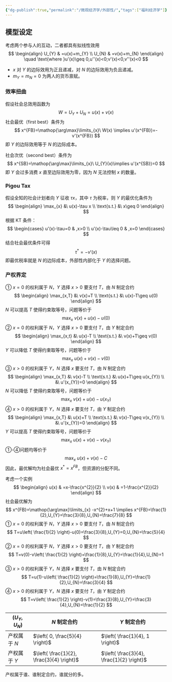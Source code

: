 ```yaml
---
{"dg-publish":true,"permalink":"/微观经济学/外部性/","tags":["福利经济学"]}
---
```



## 模型设定

考虑两个参与人的互动，二者都具有拟线性效用
$$
\begin{align}
U_{Y} & =u(x)+m_{Y} \\
U_{N} & =v(x)+m_{N}
\end{align}
\quad \text{where }u'(x)\geq 0,u''(x)<0;v'(x)<0,v''(x)<0
$$
- $x$ 对 $Y$ 的边际效用为正且递减，对 $N$ 的边际效用为负且递减。
- $m_{Y}=m_{N}=0$ 为两人的货币禀赋。

### 效率扭曲

假设社会总效用函数为
$$
W=U_{Y}+U_{N}=u(x)+v(x)
$$
社会最优（first best）条件为
$$
x^{FB}=\mathop{\arg\max}\limits_{x}\ W(x) \implies u'(x^{FB})=-v'(x^{FB})
$$
即 $Y$ 的边际效用等于 $N$ 的边际成本。

社会次优（second best）条件为
$$
x^{SB}=\mathop{\arg\max}\limits_{x}\ U_{Y}(x)\implies u'(x^{SB})=0
$$
即 $Y$ 会过多消费 $x$ 直至边际效用为零，因为 $N$ 无法控制 $x$ 的数量。

### Pigou Tax

假设全知的社会计划者向 $Y$ 征收 $\tau x$，其中 $\tau$ 为税率，则 $Y$ 的最优化条件为
$$
\begin{align}
\max_{x} &\ u(x)-\tau x \\
\text{s.t.} &\ x\geq 0
\end{align}
$$
根据 KT 条件：
$$
\begin{cases}
u'(x)-\tau=0 & ,x>0 \\
u'(x)-\tau\leq 0 & ,x=0
\end{cases}
$$
结合社会最优条件可得
$$
\tau^*=-v'(x)
$$
即最优税率就是 $N$ 的边际成本，外部性内部化于 $Y$ 的选择问题。

### 产权界定

① $x=0$ 的权利属于 $N$，$Y$ 选择 $x>0$ 要支付 $T$，由 $N$ 制定合约
$$
\begin{align}
\max_{x,T} &\ v(x)+T \\
\text{s.t.} &\ u(x)-T\geq u(0)
\end{align}
$$
$N$ 可以提高 $T$ 使得约束取等号，问题等价于
$$
\max_{x}\ v(x)+u(x)-u(0)
$$
② $x=0$ 的权利属于 $N$，$Y$ 选择 $x>0$ 要支付 $T$，由 $Y$ 制定合约
$$
\begin{align}
\max_{x,t} &\ u(x)-T \\
\text{s.t.} &\ v(x)+T\geq v(0)
\end{align}
$$
$Y$ 可以降低 $T$ 使得约束取等号，问题等价于
$$
\max_{x}\ u(x)+v(x)-v(0)
$$
③ $x>0$ 的权利属于 $Y$，$N$ 选择 $x$ 要支付 $T$，由 $N$ 制定合约
$$
\begin{align}
\max_{x,T} &\ v(x)-T \\
\text{s.t.} &\ u(x)+T\geq u(x_{Y}) \\
&\ u'(x_{Y})=0
\end{align}
$$
$N$ 可以降低 $T$ 使得约束取等号，问题等价于
$$
\max_{x}\ v(x)+u(x)-u(x_{Y}) 
$$
④ $x>0$ 的权利属于 $Y$，$N$ 选择 $x$ 要支付 $T$，由 $Y$ 制定合约
$$
\begin{align}
\max_{x,T} &\ u(x)+T \\
\text{s.t.} &\ v(x)-T\geq v(x_{Y}) \\
&\ u'(x_{Y})=0
\end{align}
$$
$Y$ 可以提高 $T$ 使得约束取等号，问题等价于
$$
\max_{x}\ u(x)+v(x)-v(x_{Y})
$$
①-④问题均等价于
$$
\max_{x}\ u(x)+v(x)-C
$$
因此，最优解均为社会最优 $x^*=x^{FB}$，但资源的分配不同。

考虑一个实例
$$
\begin{align}
u(x) & =x-\frac{x^{2}}{2} \\
v(x) & =1-\frac{x^{2}}{2}
\end{align}
$$
社会最优解为
$$
x^{FB}=\mathop{\arg\max}\limits_{x} -x^{2}+x+1 \implies x^{FB}=\frac{1}{2},U_{Y}=\frac{3}{8},U_{N}=\frac{7}{8}
$$
① $x=0$ 的权利属于 $N$，$Y$ 选择 $x>0$ 要支付 $T$，由 $N$ 制定合约
$$
T=u\left( \frac{1}{2} \right)-u(0)=\frac{3}{8},U_{Y}=0,U_{N}=\frac{5}{4}
$$
② $x=0$ 的权利属于 $N$，$Y$ 选择 $x>0$ 要支付 $T$，由 $Y$ 制定合约
$$
T=v(0)-v\left( \frac{1}{2} \right)=\frac{1}{8},U_{Y}=\frac{1}{4},U_{N}=1
$$
③ $x>0$ 的权利属于 $Y$，$N$ 选择 $x$ 要支付 $T$，由 $N$ 制定合约
$$
T=u(1)-u\left( \frac{1}{2} \right)=\frac{1}{8},U_{Y}=\frac{1}{2},U_{N}=\frac{3}{4}
$$
④ $x>0$ 的权利属于 $Y$，$N$ 选择 $x$ 要支付 $T$，由 $Y$ 制定合约
$$
T=v\left( \frac{1}{2} \right)-v(1)=\frac{3}{8},U_{Y}=\frac{3}{4},U_{N}=\frac{1}{2}
$$

| $(U_{Y},U_{N})$ | $N$ 制定合约                                  | $Y$ 制定合约                                  |
| --------------- | ----------------------------------------- | ----------------------------------------- |
| 产权属于 $N$        | $\left( 0, \frac{5}{4} \right)$           | $\left( \frac{1}{4}, 1 \right)$           |
| 产权属于 $Y$        | $\left( \frac{1}{2}, \frac{3}{4} \right)$ | $\left( \frac{3}{4}, \frac{1}{2} \right)$ |

产权属于谁、谁制定合约，谁就分的多。